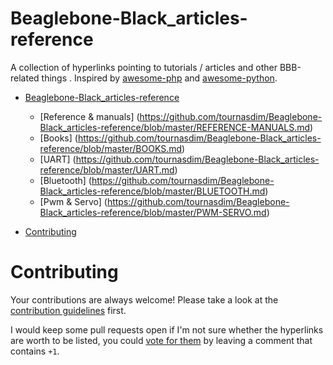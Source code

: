 # Beaglebone-Black_articles-reference
A collection of hyperlinks pointing to tutorials / articles and other BBB-related things . Inspired by [awesome-php](https://github.com/ziadoz/awesome-php) and [awesome-python](https://github.com/vinta/awesome-python).
- [Beaglebone-Black_articles-reference](#Beaglebone-Black_articles-reference)
    - [Reference & manuals] (https://github.com/tournasdim/Beaglebone-Black_articles-reference/blob/master/REFERENCE-MANUALS.md)
    - [Books] (https://github.com/tournasdim/Beaglebone-Black_articles-reference/blob/master/BOOKS.md)
    - [UART] (https://github.com/tournasdim/Beaglebone-Black_articles-reference/blob/master/UART.md)
    - [Bluetooth] (https://github.com/tournasdim/Beaglebone-Black_articles-reference/blob/master/BLUETOOTH.md)
    - [Pwm & Servo] (https://github.com/tournasdim/Beaglebone-Black_articles-reference/blob/master/PWM-SERVO.md)
    
- [Contributing](#contributing)

# Contributing

Your contributions are always welcome! Please take a look at the [contribution guidelines](https://github.com/tournasdim/Beaglebone-Black_articles-reference/blob/master/CONTRIBUTING.md) first.

I would keep some pull requests open if I'm not sure whether the hyperlinks are worth to be listed, you could [vote for them](https://github.com/tournasdim/Beaglebone-Black_articles-reference/pulls) by leaving a comment that contains `+1`.
